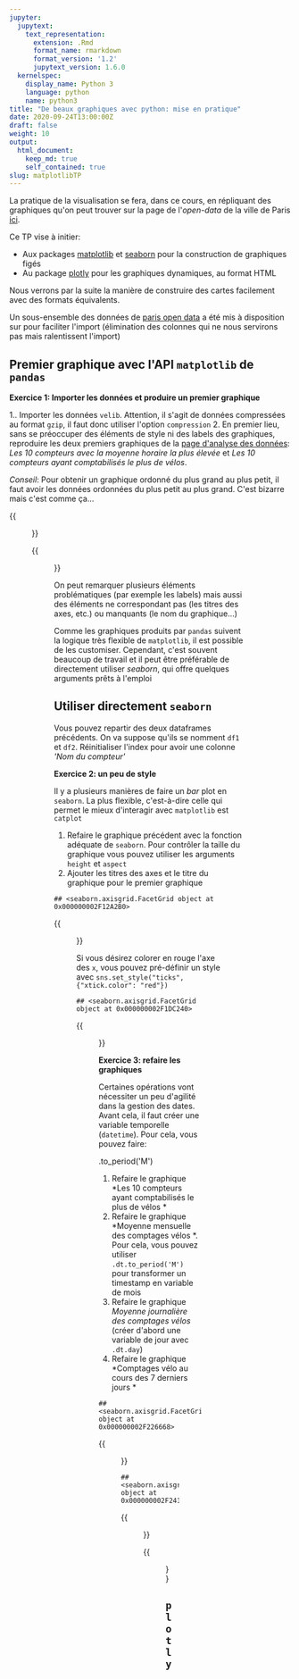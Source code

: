 ```yaml
---
jupyter:
  jupytext:
    text_representation:
      extension: .Rmd
      format_name: rmarkdown
      format_version: '1.2'
      jupytext_version: 1.6.0
  kernelspec:
    display_name: Python 3
    language: python
    name: python3
title: "De beaux graphiques avec python: mise en pratique"
date: 2020-09-24T13:00:00Z
draft: false
weight: 10
output: 
  html_document:
    keep_md: true
    self_contained: true
slug: matplotlibTP
---
```







La pratique de la visualisation se fera, dans ce cours, en répliquant des graphiques qu'on peut trouver sur
la page de l'*open-data* de la ville de Paris 
[ici](https://opendata.paris.fr/explore/dataset/comptage-velo-donnees-compteurs/information/?disjunctive.id_compteur&disjunctive.nom_compteur&disjunctive.id&disjunctive.name).

Ce TP vise à initier:

* Aux packages [matplotlib](https://matplotlib.org/) et
[seaborn](https://seaborn.pydata.org/) pour la construction de graphiques figés
* Au package [plotly](https://plotly.com/python/) pour les graphiques 
dynamiques, au format HTML

Nous verrons par la suite la manière de construire des cartes facilement avec
des formats équivalents.

Un sous-ensemble des données de [paris open data](https://opendata.paris.fr/explore/dataset/comptage-velo-donnees-compteurs/information/?disjunctive.id_compteur&disjunctive.nom_compteur&disjunctive.id&disjunctive.name) a été mis à disposition
sur <a href="https://github.com/linogaliana/python-datascientist/blob/master/data/bike.csv" class="github"><i class="fab fa-github"></i></a> pour faciliter l'import (élimination des colonnes
qui ne nous servirons pas mais ralentissent l'import)



## Premier graphique avec l'API `matplotlib` de `pandas`

**Exercice 1: Importer les données et produire un premier graphique**

1.. Importer les données `velib`. Attention, il s'agit de données
compressées au format `gzip`, il faut donc utiliser l'option `compression`
2. En premier lieu, sans se préoccuper des éléments de style ni des labels des
graphiques, reproduire les deux premiers graphiques de la
[page d'analyse des données](https://opendata.paris.fr/explore/dataset/comptage-velo-donnees-compteurs/dataviz/?disjunctive.id_compteur&disjunctive.nom_compteur&disjunctive.id&disjunctive.name):
*Les 10 compteurs avec la moyenne horaire la plus élevée* et *Les 10 compteurs ayant comptabilisés le plus de vélos*.

*Conseil*: Pour obtenir un graphique ordonné du plus grand au plus petit, il faut avoir les données ordonnées du plus petit au
plus grand. C'est bizarre mais c'est comme ça...




{{<figure src="unnamed-chunk-4-1.png" >}}

{{<figure src="unnamed-chunk-5-1.png" >}}

On peut remarquer plusieurs éléments problématiques (par exemple les labels) mais
aussi des éléments ne correspondant pas (les titres des axes, etc.) ou 
manquants (le nom du graphique...)

Comme les graphiques produits par `pandas` suivent la logique très flexible
de `matplotlib`, il est possible de les customiser. Cependant, c'est
souvent beaucoup de travail et il peut être préférable de directement
utiliser *seaborn*, qui offre quelques arguments prêts à l'emploi


## Utiliser directement `seaborn`

Vous pouvez repartir des deux dataframes précédents. On va suppose qu'ils se
nomment `df1` et `df2`. Réinitialiser l'index pour avoir une colonne 
*'Nom du compteur'*



**Exercice 2: un peu de style**

Il y a plusieurs manières de faire un *bar* plot en `seaborn`. La plus flexible,
c'est-à-dire celle qui permet le mieux d'interagir avec `matplotlib` est
`catplot`
 
1. Refaire le graphique précédent avec la fonction adéquate de `seaborn`. Pour
contrôler la taille du graphique vous pouvez utiliser les arguments `height` et
`aspect`
2. Ajouter les titres des axes et le titre du graphique pour le premier graphique


```
## <seaborn.axisgrid.FacetGrid object at 0x000000002F12A2B0>
```

{{<figure src="unnamed-chunk-7-1.png" >}}




Si vous désirez colorer en rouge l'axe des `x`, vous pouvez pré-définir un
style avec `sns.set_style("ticks", {"xtick.color": "red"})`


```
## <seaborn.axisgrid.FacetGrid object at 0x000000002F1DC240>
```

{{<figure src="unnamed-chunk-9-1.png" >}}

**Exercice 3: refaire les graphiques**

Certaines opérations vont nécessiter un peu d'agilité dans la gestion des dates.
Avant cela, il faut créer une variable temporelle (`datetime`). Pour cela, vous
pouvez faire:


.to_period('M')

1. Refaire le graphique *Les 10 compteurs ayant comptabilisés le plus de vélos *
2. Refaire le graphique *Moyenne mensuelle des comptages vélos *. Pour cela,
vous pouvez utiliser `.dt.to_period('M')` pour transformer un timestamp 
en variable de mois
3. Refaire le graphique *Moyenne journalière des comptages vélos* (créer d'abord
une variable de jour avec `.dt.day`)
4. Refaire le graphique *Comptages vélo au cours des 7 derniers jours *


```
## <seaborn.axisgrid.FacetGrid object at 0x000000002F226668>
```

{{<figure src="unnamed-chunk-11-1.png" >}}



```
## <seaborn.axisgrid.FacetGrid object at 0x000000002F241E10>
```

{{<figure src="unnamed-chunk-12-1.png" >}}



{{<figure src="unnamed-chunk-13-1.png" >}}

## `plotly`
